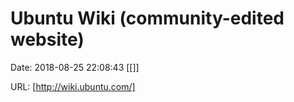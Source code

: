 # Ubuntu Wiki (community-edited website)

Date: 2018-08-25 22:08:43
[[]]

URL: [http://wiki.ubuntu.com/]
